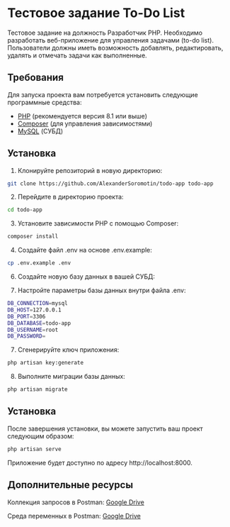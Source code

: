# Тестовое задание To-Do List

Тестовое задание на должность Разработчик PHP. Необходимо разработать веб-приложение для управления задачами (to-do list). Пользователи
должны иметь возможность добавлять, редактировать, удалять и отмечать задачи как
выполненные.


## Требования

Для запуска проекта вам потребуется установить следующие программные средства:

- [PHP](https://www.php.net/) (рекомендуется версия 8.1 или выше)
- [Composer](https://getcomposer.org/) (для управления зависимостями)
- [MySQL](https://www.mysql.com/) (СУБД)

## Установка

1. Клонируйте репозиторий в новую директорию:

```bash
git clone https://github.com/AlexanderSoromotin/todo-app todo-app
```
2. Перейдите в директорию проекта:
```bash
cd todo-app
```
3. Установите зависимости PHP с помощью Composer:
```bash
composer install
```
4. Создайте файл .env на основе .env.example:
```bash
cp .env.example .env
```
6. Создайте новую базу данных в вашей СУБД:

6. Настройте параметры базы данных внутри файла .env:
```bash
DB_CONNECTION=mysql
DB_HOST=127.0.0.1
DB_PORT=3306
DB_DATABASE=todo-app
DB_USERNAME=root
DB_PASSWORD=
```
7. Cгенерируйте ключ приложения:
```bash
php artisan key:generate
```
8. Выполните миграции базы данных:

```bash
php artisan migrate
```

## Установка
После завершения установки, вы можете запустить ваш проект следующим образом:

```bash
php artisan serve
```
Приложение будет доступно по адресу http://localhost:8000.

## Дополнительные ресурсы
Коллекция запросов в Postman: [Google Drive](https://drive.google.com/file/d/1hV7stMdvVfvJewXcAC0o_p2hibJMItub/view?usp=sharing)

Среда переменных в Postman: [Google Drive](https://drive.google.com/file/d/1sy83rL0KH-qxuAVbFKqTwtw4KnB7JCdz/view?usp=sharing)

